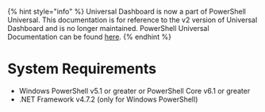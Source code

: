 ﻿{% hint style="info" %}
Universal Dashboard is now a part of PowerShell Universal. This documentation is for reference to the v2 version of Universal Dashboard and is no longer maintained. PowerShell Universal Documentation can be found [here](https://docs.ironmansoftware.com).
{% endhint %}


# System Requirements

* Windows PowerShell v5.1 or greater or PowerShell Core v6.1 or greater
* .NET Framework v4.7.2 \(only for Windows PowerShell\)



